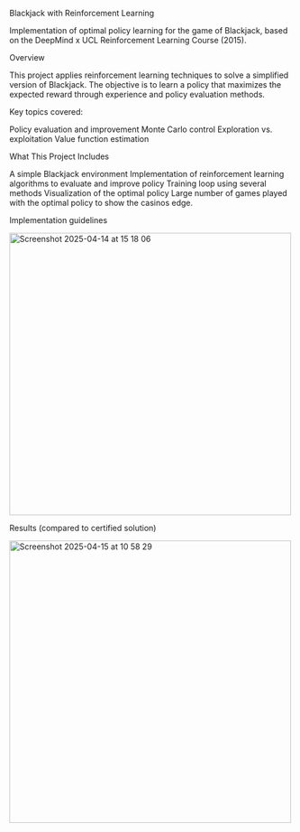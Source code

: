 Blackjack with Reinforcement Learning

Implementation of optimal policy learning for the game of Blackjack, based on the DeepMind x UCL Reinforcement Learning Course (2015).

Overview

This project applies reinforcement learning techniques to solve a simplified version of Blackjack. The objective is to learn a policy that maximizes the expected reward through experience and policy evaluation methods.

Key topics covered:

Policy evaluation and improvement
Monte Carlo control
Exploration vs. exploitation
Value function estimation

What This Project Includes

A simple Blackjack environment
Implementation of reinforcement learning algorithms to evaluate and improve policy
Training loop using several methods
Visualization of the optimal policy
Large number of games played with the optimal policy to show the casinos edge.

Implementation guidelines

<img width="500" alt="Screenshot 2025-04-14 at 15 18 06" src="https://github.com/user-attachments/assets/2f5e89b6-d76b-49b5-82c1-d9b01c489c69" />


Results (compared to certified solution)

<img width="500" alt="Screenshot 2025-04-15 at 10 58 29" src="https://github.com/user-attachments/assets/27c413cf-c5af-44a7-a70f-ad7f7d13f120" />

